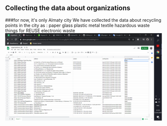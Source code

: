 ## Collecting the data about organizations
###for now, it's only Almaty city
We have collected the data about recycling points in the city as :
paper
glass
plastic
metal
textile
hazardous waste
things for REUSE
electronic waste
![Screen of work in excel](screens/ala.png)
